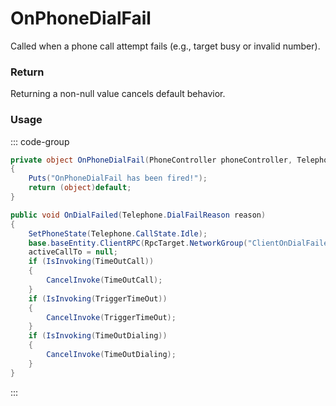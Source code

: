 # OnPhoneDialFail
<Badge type="info" text="Phone"/>[<Badge type="danger" text="Carbon Compatible"/>](https://github.com/CarbonCommunity/Carbon)[<Badge type="warning" text="Oxide Compatible"/>](https://github.com/OxideMod/Oxide.Rust)
Called when a phone call attempt fails (e.g., target busy or invalid number).

### Return
Returning a non-null value cancels default behavior.

### Usage
::: code-group
```csharp [Example]
private object OnPhoneDialFail(PhoneController phoneController, Telephone.DialFailReason reason, PhoneController self1)
{
	Puts("OnPhoneDialFail has been fired!");
	return (object)default;
}
```
```csharp [Source — Assembly-CSharp @ PhoneController]
public void OnDialFailed(Telephone.DialFailReason reason)
{
	SetPhoneState(Telephone.CallState.Idle);
	base.baseEntity.ClientRPC(RpcTarget.NetworkGroup("ClientOnDialFailed"), (int)reason);
	activeCallTo = null;
	if (IsInvoking(TimeOutCall))
	{
		CancelInvoke(TimeOutCall);
	}
	if (IsInvoking(TriggerTimeOut))
	{
		CancelInvoke(TriggerTimeOut);
	}
	if (IsInvoking(TimeOutDialing))
	{
		CancelInvoke(TimeOutDialing);
	}
}

```
:::
